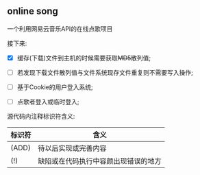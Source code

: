 ## online song

一个利用网易云音乐API的在线点歌项目

接下来:
- [x] 缓存(下载)文件到主机的时候需要获取~~MD5~~散列值;
- [ ] 若发现下载文件散列值与文件系统现存文件重复则不需要写入操作;

- [ ] 基于Cookie的用户登入系统;
- [ ] 点歌者登入或临时登入;


源代码内注释标识符含义:

| 标识符 | 含义                           |
|-------|--------------------------------|
| (ADD) | 待以后实现或完善内容             |
| (!)   | 缺陷或在代码执行中容颜出现错误的地方|
